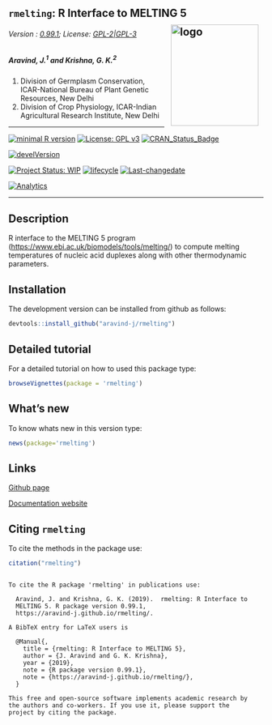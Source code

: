
## `rmelting`: R Interface to MELTING 5 <img src="https://raw.githubusercontent.com/aravind-j/rmelting/master/inst/extdata/rmelting.png" align="right" alt="logo" width="173" height = "200" style = "padding: 10px; border: none; float: right;">

###### Version : [0.99.1](https://aravind-j.github.io/rmelting/); License: [GPL-2|GPL-3](https://www.r-project.org/Licenses/)

##### *Aravind, J.<sup>1</sup> and Krishna, G. K.<sup>2</sup>*

1.  Division of Germplasm Conservation, ICAR-National Bureau of Plant
    Genetic Resources, New Delhi
2.  Division of Crop Physiology, ICAR-Indian Agricultural Research
    Institute, New Delhi

-----

[![minimal R
version](https://img.shields.io/badge/R%3E%3D-3.0.2-6666ff.svg)](https://cran.r-project.org/)
[![License: GPL
v3](https://img.shields.io/badge/License-GPL%20v3-blue.svg)](https://www.gnu.org/licenses/gpl-3.0)
[![CRAN\_Status\_Badge](https://www.r-pkg.org/badges/version-last-release/rmelting)](https://cran.r-project.org/package=rmelting)
<!-- [![rstudio mirror downloads](https://cranlogs.r-pkg.org/badges/grand-total/rmelting?color=green)](https://CRAN.R-project.org/package=rmelting) -->
<!-- [![packageversion](https://img.shields.io/badge/Package%20version-0.2.3.3-orange.svg)](https://github.com/aravind-j/rmelting) -->
[![develVersion](https://img.shields.io/badge/devel%20version-0.99.1-orange.svg)](https://github.com/aravind-j/rmelting)
<!-- [![GitHub Download Count](https://github-basic-badges.herokuapp.com/downloads/aravind-j/rmelting/total.svg)] -->
[![Project Status:
WIP](http://www.repostatus.org/badges/latest/wip.svg)](http://www.repostatus.org/#wip)
[![lifecycle](https://img.shields.io/badge/lifecycle-experimental-orange.svg)](https://www.tidyverse.org/lifecycle/#experimental)
[![Last-changedate](https://img.shields.io/badge/last%20change-2019--01--15-yellowgreen.svg)](/commits/master)
<!-- [![Rdoc](http://www.rdocumentation.org/badges/version/rmelting)](http://www.rdocumentation.org/packages/rmelting) -->
<!-- [![Zenodo DOI](https://zenodo.org/badge/DOI/10.5281/zenodo.841963.svg)](https://doi.org/10.5281/zenodo.841963) -->
[![Analytics](https://pro-pulsar-193905.appspot.com/UA-116683292-1/welcome-page)](https://github.com/aravind-j/google-analytics-beacon)

-----

## Description

R interface to the MELTING 5 program
(<https://www.ebi.ac.uk/biomodels/tools/melting/>) to compute melting
temperatures of nucleic acid duplexes along with other thermodynamic
parameters.

## Installation

<!-- The package can be installed from CRAN as follows:


```r
install.packages('rmelting', dependencies=TRUE)
```
-->

The development version can be installed from github as follows:

``` r
devtools::install_github("aravind-j/rmelting")
```

## Detailed tutorial

For a detailed tutorial on how to used this package type:

``` r
browseVignettes(package = 'rmelting')
```

## What’s new

To know whats new in this version type:

``` r
news(package='rmelting')
```

## Links

<!-- [CRAN page](https://cran.r-project.org/package=rmelting) -->

[Github page](https://github.com/aravind-j/rmelting)

[Documentation website](https://aravind-j.github.io/rmelting/)

<!-- [Zenodo DOI](https://doi.org/10.5281/zenodo.1219630) -->

## Citing `rmelting`

To cite the methods in the package use:

``` r
citation("rmelting")
```

``` 

To cite the R package 'rmelting' in publications use:

  Aravind, J. and Krishna, G. K. (2019).  rmelting: R Interface to
  MELTING 5. R package version 0.99.1,
  https://aravind-j.github.io/rmelting/.

A BibTeX entry for LaTeX users is

  @Manual{,
    title = {rmelting: R Interface to MELTING 5},
    author = {J. Aravind and G. K. Krishna},
    year = {2019},
    note = {R package version 0.99.1},
    note = {https://aravind-j.github.io/rmelting/},
  }

This free and open-source software implements academic research by
the authors and co-workers. If you use it, please support the
project by citing the package.
```
